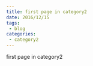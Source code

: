 ```yaml
---
title: first page in category2
date: 2016/12/15
tags:
 - blog
categories:
 - category2
---
```


first page in category2
